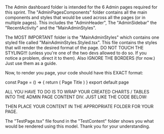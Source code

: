 The Admin dashboard folder is intended for the 6 Admin pages required for this sprint. The "AdminPagesComponents" folder contains all the main components and styles that would be used across all the pages (or in multiple pages). This includes the "AdminHeader", The "AdminSidebar" the "RecentActivity" and the "MainAdminStyles".

The MOST IMPORTANT folder is the "MainAdminStyles" which contains one styled file called "MainAdminStyles.Styled.tsx". This file contains the styles that will render the desired format of the page. DO NOT TOUCH THE STYLING!!! (unless you're one of the two devs allowed to do so. If you notice a problem, direct it to them). Also IGNORE THE BORDERS (for now.) Just use them as a guide.

Now, to render you page, your code should have this EXACT format:

const Page = () => {
  return (
    <AdminPageContainer>
        <AdminSideBar/>
        <AdminPageMain>
            <AdminHeader/>
            <AdminPageTitle>Page Title</AdminPageTitle>
            <AdminPageContent>
                <BarChart/>
                <PieChart />
            </AdminPageContent>
        </AdminPageMain>
    </AdminPageContainer>
  )
}
export default page


ALL YOU HAVE TO DO IS TO WRAP YOUR CREATED CHARTS / TABLES INTO THE ADMIN PAGE CONTENT DIV. JUST LIKE THE CODE BELOW:

<AdminPageContent>
    <BarChart/>
    <PieChart />
</AdminPageContent>

THEN PLACE YOUR CONTENT IN THE APPROPRIATE FOLDER FOR YOUR PAGE.

The "TestPage.tsx" file found in the "TestContent" folder shows you what would be rendered using this model.
Thank you for your understanding.